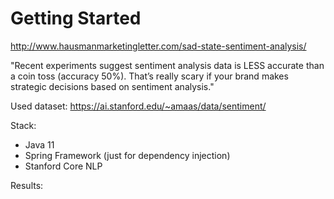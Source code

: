# Getting Started


http://www.hausmanmarketingletter.com/sad-state-sentiment-analysis/

"Recent experiments suggest sentiment analysis data is LESS accurate than a coin toss (accuracy 50%). That’s really scary if your brand makes strategic decisions based on sentiment analysis."

Used dataset: https://ai.stanford.edu/~amaas/data/sentiment/

Stack:
- Java 11
- Spring Framework (just for dependency injection)
- Stanford Core NLP


Results:
